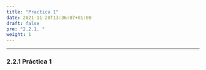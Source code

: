 ```yaml
---
title: "Practica 1"
date: 2021-11-20T13:36:07+01:00
draft: false
pre: "2.2.1. "
weight: 1   
---
```



***

### 2.2.1 Práctica 1